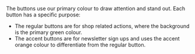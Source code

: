 The buttons use our primary colour to draw attention and stand out. Each button has a specific purpose:

- The regular buttons are for shop related actions, where the background is the primary green colour.
- The accent buttons are for newsletter sign ups and uses the accent orange colour to differentiate from the regular button.
